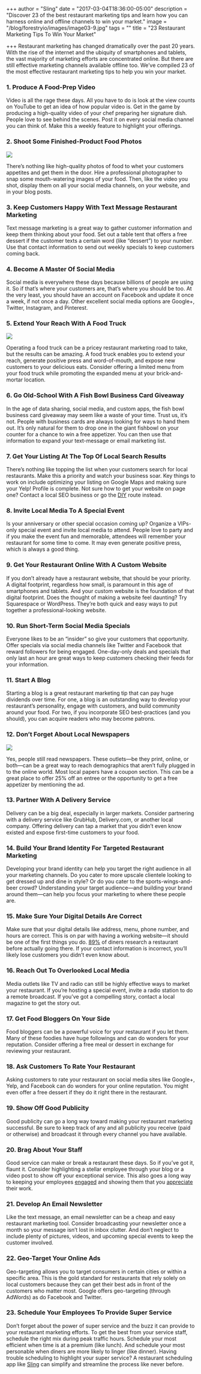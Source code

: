 +++
author = "Sling"
date = "2017-03-04T18:36:00-05:00"
description = "Discover 23 of the best restaurant marketing tips and learn how you can harness online and offline channels to win your market."
image = "/blog/forestryio/images/image03-9.jpg"
tags = ""
title = "23 Restaurant Marketing Tips To Win Your Market"

+++
Restaurant marketing has changed dramatically over the past 20 years. With the rise of the internet and the ubiquity of smartphones and tablets, the vast majority of marketing efforts are concentrated online. But there are still effective marketing channels available offline too. We’ve compiled 23 of the most effective restaurant marketing tips to help you win your market.

### 1\. Produce A Food-Prep Video

Video is all the rage these days. All you have to do is look at the view counts on YouTube to get an idea of how popular video is. Get in the game by producing a high-quality video of your chef preparing her signature dish. People love to see behind the scenes. Post it on every social media channel you can think of. Make this a weekly feature to highlight your offerings.

### 2\. Shoot Some Finished-Product Food Photos

![](/blog/forestryio/images/image00-10.jpg)

There’s nothing like high-quality photos of food to whet your customers appetites and get them in the door. Hire a professional photographer to snap some mouth-watering images of your food. Then, like the video you shot, display them on all your social media channels, on your website, and in your blog posts.

### 3\. Keep Customers Happy With Text Message Restaurant Marketing

Text message marketing is a great way to gather customer information and keep them thinking about your food. Set out a table tent that offers a free dessert if the customer texts a certain word (like “dessert”) to your number. Use that contact information to send out weekly specials to keep customers coming back.

### 4\. Become A Master Of Social Media

Social media is everywhere these days because billions of people are using it. So if that’s where your customers are, that’s where you should be too. At the very least, you should have an account on Facebook and update it once a week, if not once a day. Other excellent social media options are Google+, Twitter, Instagram, and Pinterest.

### 5\. Extend Your Reach With A Food Truck

![](/blog/forestryio/images/image01-8.jpg)

Operating a food truck can be a pricey restaurant marketing road to take, but the results can be amazing. A food truck enables you to extend your reach, generate positive press and word-of-mouth, and expose new customers to your delicious eats. Consider offering a limited menu from your food truck while promoting the expanded menu at your brick-and-mortar location.

### 6\. Go Old-School With A Fish Bowl Business Card Giveaway

In the age of data sharing, social media, and custom apps, the fish bowl business card giveaway may seem like a waste of your time. Trust us, it’s not. People with business cards are always looking for ways to hand them out. It’s only natural for them to drop one in the giant fishbowl on your counter for a chance to win a free appetizer. You can then use that information to expand your text-message or email marketing list.

### 7\. Get Your Listing At The Top Of Local Search Results

There’s nothing like topping the list when your customers search for local restaurants. Make this a priority and watch your business soar. Key things to work on include optimizing your listing on Google Maps and making sure your Yelp! Profile is complete. Not sure how to get your website on page one? Contact a local SEO business or go the [DIY](http://fitsmallbusiness.com/advertise-on-google/) route instead.

### 8\. Invite Local Media To A Special Event

Is your anniversary or other special occasion coming up? Organize a VIPs-only special event and invite local media to attend. People love to party and if you make the event fun and memorable, attendees will remember your restaurant for some time to come. It may even generate positive press, which is always a good thing.

### 9\. Get Your Restaurant Online With A Custom Website

If you don’t already have a restaurant website, that should be your priority. A digital footprint, regardless how small, is paramount in this age of smartphones and tablets. And your custom website is the foundation of that digital footprint. Does the thought of making a website feel daunting? Try Squarespace or WordPress. They’re both quick and easy ways to put together a professional-looking website.

### 10\. Run Short-Term Social Media Specials

Everyone likes to be an “insider” so give your customers that opportunity. Offer specials via social media channels like Twitter and Facebook that reward followers for being engaged. One-day-only deals and specials that only last an hour are great ways to keep customers checking their feeds for your information.

### 11\. Start A Blog

Starting a blog is a great restaurant marketing tip that can pay huge dividends over time. For one, a blog is an outstanding way to develop your restaurant’s personality, engage with customers, and build community around your food. For two, if you incorporate SEO best-practices (and you should), you can acquire readers who may become patrons.

### 12\. Don’t Forget About Local Newspapers

![](/blog/forestryio/images/image02-10.jpg)

Yes, people still read newspapers. These outlets—be they print, online, or both—can be a great way to reach demographics that aren’t fully plugged in to the online world. Most local papers have a coupon section. This can be a great place to offer 25% off an entree or the opportunity to get a free appetizer by mentioning the ad.

### 13\. Partner With A Delivery Service

Delivery can be a big deal, especially in larger markets. Consider partnering with a delivery service like GrubHub, Delivery.com, or another local company. Offering delivery can tap a market that you didn’t even know existed and expose first-time customers to your food.

### 14\. Build Your Brand Identity For Targeted Restaurant Marketing

Developing your brand identity can help you target the right audience in all your marketing channels. Do you cater to more upscale clientele looking to get dressed up and dine in style? Or do you cater to the sports-wings-and-beer crowd? Understanding your target audience—and building your brand around them—can help you focus your marketing to where these people are.

### 15\. Make Sure Your Digital Details Are Correct

Make sure that your digital details like address, menu, phone number, and hours are correct. This is on par with having a working website—it should be one of the first things you do. [89%](http://www.grabstats.com/categories/23) of diners research a restaurant before actually going there. If your contact information is incorrect, you’ll likely lose customers you didn’t even know about.

### 16\. Reach Out To Overlooked Local Media

Media outlets like TV and radio can still be highly effective ways to market your restaurant. If you’re hosting a special event, invite a radio station to do a remote broadcast. If you’ve got a compelling story, contact a local magazine to get the story out.

### 17\. Get Food Bloggers On Your Side

Food bloggers can be a powerful voice for your restaurant if you let them. Many of these foodies have huge followings and can do wonders for your reputation. Consider offering a free meal or dessert in exchange for reviewing your restaurant.

### 18\. Ask Customers To Rate Your Restaurant

Asking customers to rate your restaurant on social media sites like Google+, Yelp, and Facebook can do wonders for your online reputation. You might even offer a free dessert if they do it right there in the restaurant.

### 19\. Show Off Good Publicity

Good publicity can go a long way toward making your restaurant marketing successful. Be sure to keep track of any and all publicity you receive (paid or otherwise) and broadcast it through every channel you have available.

### 20\. Brag About Your Staff

Good service can make or break a restaurant these days. So if you’ve got it, flaunt it. Consider highlighting a stellar employee through your blog or a video post to show off your exceptional service. This also goes a long way to keeping your employees [engaged](https://getsling.com/blog/post/employee-engagement-ideas/) and showing them that you [appreciate](https://getsling.com/blog/post/employee-appreciation/) their work.

### 21\. Develop An Email Newsletter

Like the text message, an email newsletter can be a cheap and easy restaurant marketing tool. Consider broadcasting your newsletter once a month so your message isn’t lost in inbox clutter. And don’t neglect to include plenty of pictures, videos, and upcoming special events to keep the customer involved.

### 22\. Geo-Target Your Online Ads

Geo-targeting allows you to target consumers in certain cities or within a specific area. This is the gold standard for restaurants that rely solely on local customers because they can get their best ads in front of the customers who matter most. Google offers geo-targeting (through AdWords) as do Facebook and Twitter.

### 23\. Schedule Your Employees To Provide Super Service

Don’t forget about the power of super service and the buzz it can provide to your restaurant marketing efforts. To get the best from your service staff, schedule the right mix during peak traffic hours. Schedule your most efficient when time is at a premium (like lunch). And schedule your most personable when diners are more likely to linger (like dinner). Having trouble scheduling to highlight your super service? A restaurant scheduling app like [Sling](https://getsling.com) can simplify and streamline the process like never before.